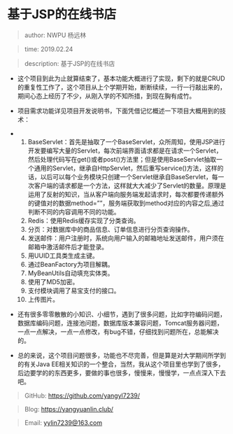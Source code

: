 # 基于JSP的在线书店

> author: NWPU 杨远林

> time: 2019.02.24

> description: 基于JSP的在线书店



+ 这个项目到此为止就算结束了，基本功能大概进行了实现，剩下的就是CRUD的重复性工作了，这个项目从上个学期开始，断断续续，一行一行敲出来的，期间心态上经历了不少，从刚入学的不知所措，到现在胸有成竹。
+ 项目需求功能详见项目开发说明书，下面凭借记忆概述一下项目大概用到的技术：
+ 1. BaseServlet：首先是抽取了一个BaseServlet，众所周知，使用JSP进行开发要编写大量的Servlet，每次前端界面请求都是在请求一个Servlet，然后处理代码写在get()或者post()方法里；但是使用BaseServlet抽取一个通用的Servlet，继承自HttpServlet，然后重写service()方法，这样的话，以后可以每个业务模块只创建一个Servlet继承自BaseServlet，每一次客户端的请求都是一个方法，这样就大大减少了Servlet的数量。原理是运用了反射的知识，当从客户端向服务端发起请求时，每次都要传递额外的键值对的数据method=””，服务端获取到method对应的内容之后,通过判断不同的内容调用不同的功能。
  2. Redis：使用Redis缓存实现了分类查询。
  3. 分页：对数据库中的商品信息、订单信息进行分页查询操作。
  4. 发送邮件：用户注册时，系统向用户输入的邮箱地址发送邮件，用户须在邮箱中激活邮件后才能登录。
  5. 用UUID工具类生成主键。
  6. 通过BeanFactory为项目解耦。
  7. MyBeanUtils自动填充实体类。
  8. 使用了MD5加密。
  9. 支付模块调用了易宝支付的接口。
  10. 上传图片。

+ 还有很多零零散散的小知识、小细节，遇到了很多问题，比如字符编码问题，数据库编码问题，连接池问题，数据库版本兼容问题，Tomcat服务器问题，一点一点解决，一点一点修改，有bug不错，仔细找到问题所在，总能解决的。

+ 总的来说，这个项目问题很多，功能也不尽完善，但是算是对大学期间所学到的有关Java EE相关知识的一个整合，当然，我从这个项目里也学到了很多，后边要学的的东西更多，要做的事也很多，慢慢来，慢慢学，一点点深入下去吧。

> GitHub: https://github.com/yangyl7239/

> Blog: https://yangyuanlin.club/

> Email: yylin7239@163.com